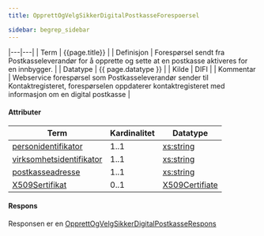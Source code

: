 ```yaml
--- 
title: OpprettOgVelgSikkerDigitalPostkasseForespoersel  

sidebar: begrep_sidebar
---
```


|---|---|
| Term          | {{page.title}} |
| Definisjon    | Forespørsel sendt fra Postkasseleverandør for å opprette og sette at en postkasse aktiveres for en innbygger. |
| Datatype      | {{ page.datatype }} |
| Kilde         | DIFI |
| Kommentar     | Webservice forespørsel som Postkasseleverandør sender til Kontaktregisteret, forespørselen oppdaterer kontaktregisteret med informasjon om en digital postkasse |

#### Attributer

| Term                                                              | Kardinalitet | Datatype                                                          |
| ----------------------------------------------------------------- | ------------ | ----------------------------------------------------------------- |
| [personidentifikator]({{site.baseurl}}/docs/resources/begrep/sikkerDigitalPost/begrep/personidentifikator)                | 1..1         | [xs:string](http://www.w3.org/TR/xmlschema-2/#string)             |
| [virksomhetsidentifikator]({{site.baseurl}}/docs/resources/begrep/sikkerDigitalPost/begrep/virksomhetsidentifikator) | 1..1         | [xs:string](http://www.w3.org/TR/xmlschema-2/#string)             |
| [postkasseadresse]({{site.baseurl}}/docs/resources/begrep/sikkerDigitalPost/begrep/postkasseadresse)                      | 1..1         | [xs:string](http://www.w3.org/TR/xmlschema-2/#string)             |
| [X509Sertifikat]({{site.baseurl}}/docs/resources/begrep/sikkerDigitalPost/begrep/x509Sertifikat)                          | 0..1         | [X509Certifiate](http://www.w3.org/TR/xmldsig-core/#sec-X509Data) |

#### Respons

Responsen er en
[OpprettOgVelgSikkerDigitalPostkasseRespons]({{site.baseurl}}/docs/resources/begrep/oppslagstjenesten/OpprettOgVelgSikkerDigitalPostkasseRespons)
